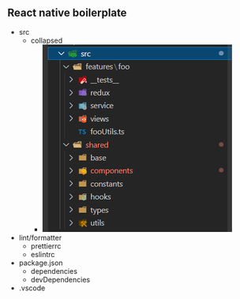 ## React native boilerplate

- src
  - collapsed
    - <img src="public/images/structureCollapsed.PNG">
- lint/formatter
  - prettierrc
  - eslintrc
- package.json
  - dependencies
  - devDependencies
- .vscode
